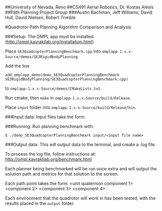 ##University of Nevada, Reno
##CS491 Aerial Robotics, Dr. Kostas Alexis
##Path Planning Project Group
###Austin Bachman, Jeff Williams, David Hull, David Nielsen, Robert Trimble

#Quadrotor Path Planning Algorithm Comparison and Analysis

###Setup:
The OMPL app must be installed. (http://ompl.kavrakilab.org/installation.html)

Place `SE3QuadcopterPlanningBenchmark.cpp` into `omplapp-1.x.x-Source/demos/SE3RigidBodyPlanning`.

Add the line
```
add_omplapp_demo(demo_SE3QuadcopterPlanningBenchmark SE3RigidBodyPlanning/SE3QuadcopterPlanningBenchmark.cpp)
```
to `omplapp-1.x.x-Source/demos/CMakeLists.txt`.

Run cmake, then `make` in `omplapp-1.x.x-Source/build/Release`.

Place `input` folder into `omplapp-1.x.x-Source/build/Release/bin`.

###Input data:
Input files take the form:
<environment file name>
<start X position>
<start Y position>
<start Z position>
<goal X position>
<goal Y position>
<goal Z position>

###Running:
Run planning benchmark with:
```
$ ./demo_SE3QuadcopterPlanningBenchmark input/<input file name>
```

###Output data:
This will output data to the terminal, and create a .log file.

To process the log file, follow instructions at: http://ompl.kavrakilab.org/benchmark.html

Each planner being benchmarked will be run once extra and will output the solution path and metrics for that solution to the screen.

Each path point takes the form:
<X position> <Y position> <Z position> <unit quaternion component 1> <component 2> <component 3> <component 4>

Each environment that the quadrotor will work in has been tested, with the results placed in the `output` folder. 
